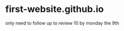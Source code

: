 # first-website.github.io
only need to follow up to review 10 by monday the 9th
                             